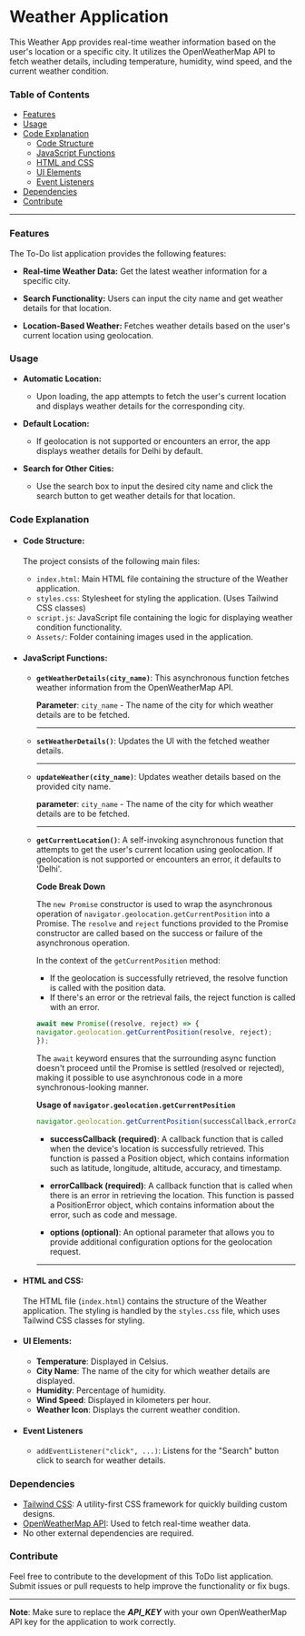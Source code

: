 # Weather Application

This Weather App provides real-time weather information based on the user's location or a specific city. It utilizes the OpenWeatherMap API to fetch weather details, including temperature, humidity, wind speed, and the current weather condition.

### Table of Contents

- [Features](#features)
- [Usage](#usage)
- [Code Explanation](#code-explanation)
  - [Code Structure](#code-structure)
  - [JavaScript Functions](#javascript-functions)
  - [HTML and CSS](#html-and-css)
  - [UI Elements](#ui-elements)
  - [Event Listeners](#event-listeners)
- [Dependencies](#dependencies)
- [Contribute](#contribute)

---

### Features

The To-Do list application provides the following features:
- **Real-time Weather Data:** Get the latest weather information for a specific city.
  
- **Search Functionality:** Users can input the city name and get weather details for that location.
  
- **Location-Based Weather:** Fetches weather details based on the user's current location using geolocation.

### Usage

- **Automatic Location:**
  - Upon loading, the app attempts to fetch the user's current location and displays weather details for the corresponding city.

- **Default Location:**
  - If geolocation is not supported or encounters an error, the app displays weather details for Delhi by default.
  
- **Search for Other Cities:**
  -  Use the search box to input the desired city name and click the search button to get weather details for that location.

### Code Explanation

- #### **Code Structure**:
  The project consists of the following main files:

  - `index.html`: Main HTML file containing the structure of the Weather application.
  - `styles.css`: Stylesheet for styling the application. (Uses Tailwind CSS classes)
  - `script.js`: JavaScript file containing the logic for displaying weather condition functionality.
  - `Assets/`: Folder containing images used in the application.

- #### **JavaScript Functions**:

  - **`getWeatherDetails(city_name)`**: This asynchronous function fetches weather information from the OpenWeatherMap API.
  
    **Parameter**: `city_name` - The name of the city for which weather details are to be fetched.

    ---

  - **`setWeatherDetails()`**: Updates the UI with the fetched weather details.

    ---

  - **`updateWeather(city_name)`**: Updates weather details based on the provided city name.
  
    **parameter**: `city_name` - The name of the city for which weather details are to be fetched.

    ---

  - **`getCurrentLocation()`**: A self-invoking asynchronous function that attempts to get the user's current location using geolocation. If geolocation is not supported or encounters an error, it defaults to 'Delhi'.
    
      **Code Break Down**

      The `new Promise` constructor is used to wrap the asynchronous operation of `navigator.geolocation.getCurrentPosition` into a Promise. The `resolve` and `reject` functions provided to the Promise constructor are called based on the success or failure of the asynchronous operation.

      In the context of the `getCurrentPosition` method:
      - If the geolocation is successfully retrieved, the resolve function is called with the position data.
      - If there's an error or the retrieval fails, the reject function is called with an error.

      ```js
      await new Promise((resolve, reject) => {
      navigator.geolocation.getCurrentPosition(resolve, reject);
      });
      ```

      The `await` keyword ensures that the surrounding async function doesn't proceed until the Promise is settled (resolved or rejected), making it possible to use asynchronous code in a more synchronous-looking manner.

      **Usage of `navigator.geolocation.getCurrentPosition`**

      ```js
      navigator.geolocation.getCurrentPosition(successCallback,errorCallback,options);
      ```

      - **successCallback (required)**: A callback function that is called when the device's location is successfully retrieved. This function is passed a Position object, which contains information such as latitude, longitude, altitude, accuracy, and timestamp.

      - **errorCallback (required)**: A callback function that is called when there is an error in retrieving the location. This function is passed a PositionError object, which contains information about the error, such as code and message.

      - **options (optional)**: An optional parameter that allows you to provide additional configuration options for the geolocation request.
    
    ---

- #### **HTML and CSS**:

  The HTML file (`index.html`) contains the structure of the Weather application. The styling is handled by the `styles.css` file, which uses Tailwind CSS classes for styling.

- #### UI Elements:
  
  - **Temperature**: Displayed in Celsius.
  - **City Name**: The name of the city for which weather details are displayed.
  - **Humidity**: Percentage of humidity.
  - **Wind Speed**: Displayed in kilometers per hour.
  - **Weather Icon**: Displays the current weather condition.

- #### **Event Listeners**

  - `addEventListener("click", ...)`: Listens for the "Search" button click to search for weather details.


### Dependencies

- [Tailwind CSS](https://tailwindcss.com/): A utility-first CSS framework for quickly building custom designs.
- [OpenWeatherMap API](https://openweathermap.org/api): Used to fetch real-time weather data.
- No other external dependencies are required.

### Contribute

Feel free to contribute to the development of this ToDo list application. Submit issues or pull requests to help improve the functionality or fix bugs.

---

**Note**: Make sure to replace the ***API_KEY*** with your own OpenWeatherMap API key for the application to work correctly.